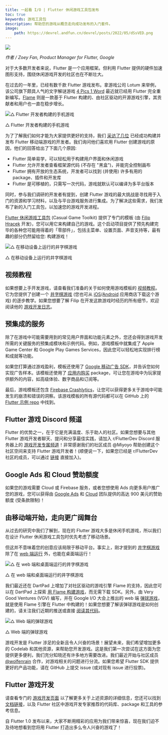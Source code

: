 ```yaml
---
title: 一起看 I/O | Flutter 休闲游戏工具包发布
toc: true
keywords: 游戏工具包
description: 帮助您的游戏从概念走向成功发布的入门套件。
image:
    path: https://devrel.andfun.cn/devrel/posts/2022/05/dSsVED.png
---
```


![](https://devrel.andfun.cn/devrel/posts/2022/05/dSsVED.png)

*作者 / Zoey Fan, Product Manager for Flutter, Google*

对于大多数开发者来说，Flutter 是一个应用框架。但利用 Flutter 提供的硬件加速图形支持，围绕休闲游戏开发的社区也在不断壮大。

在过去的一年里，已经有数千款 Flutter 游戏发布。拿游戏公司 Lotum 来举例，该公司旗下颇具人气的文字解谜游戏 [4 Pics 1 Word](https://flutter.dev/showcase/lotum "Flutter 案例: 4 Pics 1 Word") 最近就已经用 Flutter 完全重新编写。[Flame](https://flame-engine.org/ "基于 Flutter 一款开源游戏引擎 Flame Engine 主页") 则是一款基于 Flutter 构建的、由社区驱动的开源游戏引擎，其贡献者和用户也一直在稳步增长。

![△ Flutter 开发者构建的手机游戏](https://devrel.andfun.cn/devrel/posts/2022/05/7PH1QO.png)

△ Flutter 开发者构建的手机游戏

为了了解我们如何才能为大家提供更好的支持，我们 [采访了几位](https://medium.com/flutter/perspectives-from-early-adopters-of-flutter-as-a-game-development-tool-f95fb3406d51 "将 Flutter 用于休闲游戏的早期采纳者的访谈") 已经成功构建并发布 Flutter 移动端游戏的开发者。我们询问他们喜欢用 Flutter 创建游戏的原因，他们的回答给出了下面几个原因:

* Flutter 简单易学，可以轻松用于构建用户界面和休闲游戏
* Flutter 允许开发者查看框架源代码 (不存在 "黑盒")，并能完全控制画布
* Flutter 拥有开放的生态系统，开发者可以找到 (并使用) 许多有用的 package、插件和开发库
* Flutter 是可移植的，只需写一次代码，游戏就默认可以编译为多平台版本

同时，参与我们调研的开发者有提到，创建 Flutter 游戏的最大挑战是寻找用于入门的资源和学习材料，以及与平台游戏服务进行集成。为了解决这些需求，我们发布了新的入门工具包，以加速您的游戏开发进程。

[Flutter 休闲游戏工具包](http://flutter.dev/games "Flutter 休闲游戏工具包") (Casual Game Toolkit) 提供了专门的模板 (由 [Filip Hracek](https://github.com/filiph "Filip Hracek 的 GitHub 个人页面") 开发)，您可以用它来构建自己的游戏。这个启动项目提供了预先构建完毕的各种您可能用得着的「零部件」，包括主菜单、设置页面、声音支持等，最有趣的部分仍然留给您: 构建游戏！

![△ 在移动设备上运行的井字棋游戏](https://devrel.andfun.cn/devrel/posts/2022/05/qmT3RE.png)

△ 在移动设备上运行的井字棋游戏

## **视频教程**

如果想要上手开发游戏，请查看我们准备的关于如何使用游戏模板的 [视频教程](https://www.bilibili.com/video/BV12Y4y1z7m9/ "视频教程：使用 Flutter 开发游戏")。它为您提供了创建一个 [井字棋游戏](https://github.com/filiph/tictactoe "井字棋游戏的 GitHub 开源仓库地址") (您也可从 [iOS](https://apps.apple.com/us/app/tic-tac-toe-puzzle-game/id1611729977 "井字棋游戏 iOS 版下载地址")/[Android](https://play.google.com/store/apps/details?id=dev.flutter.tictactoe "井字棋游戏 Android 版下载地址") 应用商店下载这个游戏) 的逐步教学。如果您想要了解 Filip 在开发这款游戏时经历的所有细节，欢迎阅读他的 [游戏开发日志](https://files.flutter-io.cn/posts/flutter-cn/2022/announcing-the-flutter-casual-games-toolkit/flutter-game-sample-devlog/ "Filip 的游戏开发日志")。

## 预集成的服务

除了在游戏中可能需要用到的常见用户界面和功能元素之外，您还会得到游戏开发所需的关键服务的预集成模块和示例代码。例如，游戏模板中就集成了 Apple Game Center 和 Google Play Games Services，因此您可以轻松地实现排行榜和成就等功能。

如果您打算通过游戏盈利，模板还使用了 [Google 移动广告 SDK](https://pub.flutter-io.cn/packages/google_mobile_ads "Flutter package: Google 移动广告 SDK")，并告诉您如何实现广告样本。该模板还使用了 [应用内购买](https://pub.flutter-io.cn/packages/in_app_purchase "Flutter package: 应用内购买") package，可让您在游戏中为玩家提供额外的内容，如高级体验、数字商品和订阅等。

最后，游戏模板还包含 [Firebase Crashlytics](https://pub.flutter-io.cn/packages/firebase_crashlytics "Flutter package: Firebase Crashlytics")，让您可以获得更多关于游戏中可能发生的崩溃和错误的洞察。该游戏模板的所有源代码都可以在 GitHub 上的 [Flutter 示例 repo](https://github.com/flutter/samples/tree/master/game_template#readme "Flutter 示例代码仓库") 中找到。

## **Flutter 游戏 Discord 频道**

Flutter 的优势之一，在于它是充满温度、乐于助人的社区。如果您想要与其他 Flutter 游戏开发者聊天、提问和分享最佳实践，请加入 r/FlutterDev Discord 服务器上的 [游戏开发专属频道](https://discord.gg/WY5NwwjBQz "Flutter Discord 游戏开发专属频道加入链接")！非常感谢我们的社区成员 @Miyoyo 帮助创建这个社区空间来支持 Flutter 游戏开发者！(顺便说一下，如果您已经是 r/FlutterDev 社区的成员，可以通过 [链接](https://discord.com/channels/420324994703163402/964110538986651658 "Flutter Discord 游戏开发专属频道链接") 直接加入)。

## **Google Ads 和 Cloud 赞助额度**

如果您的游戏需要 Cloud 或 Firebase 服务，或者您想使用 Ads 向更多用户推广您的游戏，您可以获得由 [Google Ads](https://ads.google.cn/intl/en_us/home/flutter/#!/ "Google Ads 额度赞助页面") 和 [Cloud](https://cloud.google.com/free "Google Cloud 额度赞助页面") 团队提供的高达 900 美元的赞助额度 (受条款限制)！

## **由移动端开始，走向更广阔舞台**

从过去的研究中我们了解到，现在的 Flutter 游戏大多是休闲手机游戏，所以我们在设计 Flutter 休闲游戏工具包时优先考虑了移动场景。

但这并不意味着您的创意应该局限于移动平台。事实上，刚才提到的 [井字棋游戏](https://github.com/filiph/tictactoe "井字棋游戏开源代码仓库地址") 除了在 [web 端运行](https://filiph.github.io/tictactoe/ "井字棋游戏 Web 端运行网址") 外，也能在桌面端运行！

![△ 在 web 端和桌面端运行的井字棋游戏](https://devrel.andfun.cn/devrel/posts/2022/05/GwGAuu.png)

△ 在 web 端和桌面端运行的井字棋游戏

我们最近还在 DartPad 上增加了对社区驱动的游戏引擎 Flame 的支持，因此您可以在 DartPad 上探索 [用 Flame 构建游戏](https://dartpad.cn/?id=3e52ca7b51ba15f989ad880b8b3314a2 "DartPad 直接体验用 Flame 构建游戏")，而无需下载 SDK。另外，由 Very Good Ventures (VGV) 编写，并在 Google I/O 大会上推出的 web 端 [弹球游戏](https://pinball.flutter.dev/ "Flutter 弹球游戏")，就是使用 Flame 引擎在 Flutter 中构建的！如果您想要了解该弹球游戏是如何创建的，请关注我们近期的推送或直接 [阅读其代码](https://github.com/flutter/pinball "Flutter 弹球游戏开源代码")。

![△ Web 端的弹球游戏](https://devrel.andfun.cn/devrel/posts/2022/05/tzNjv7.png)

△ Web 端的弹球游戏

游戏开发是 Flutter 涉足的全新且令人兴奋的场景！展望未来，我们希望增加更多的 Codelab 和其他资源，来帮助您开发游戏。这是我们第一次尝试在这方面为您提供更多便利，我们充分知晓还有许多地方需要改进。我们最近开始与社区成员 [@wolfenrain](https://github.com/wolfenrain "@wolfenrain 的 GitHub 页面") 合作，对游戏相关的问题进行分流。如果您希望 Flutter SDK 提供更好的产品功能，请在 GitHub 上提交 issue (或对现有 issue 进行投票)。

## **Flutter 游戏开发**

请查看专门的 [游戏开发页面](http://flutter.dev/games "使用 Flutter 进行游戏开发页面") 以了解更多关于上述资源的详细信息，您还可以找到 [文档链接](http://docs.flutter.cn/docs/resources/games-toolkit "Flutter 游戏开发参考文档")，以及 Flutter 社区中游戏开发专家推荐的代码库、package 和工具的参考信息。

自 Flutter 1.0 发布以来，大家不断用精彩的应用为我们带来惊喜，现在我们迫不及待地想看到您将用 Flutter 打造出多么令人兴奋的游戏了！
